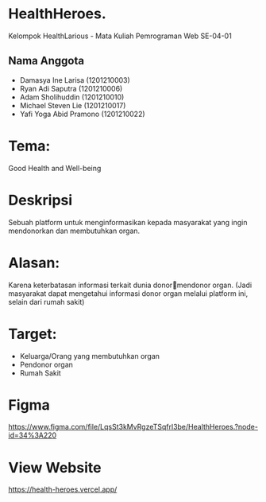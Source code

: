 # HealthHeroes.
Kelompok HealthLarious - Mata Kuliah Pemrograman Web SE-04-01

## Nama Anggota
- Damasya Ine Larisa (1201210003)
- Ryan Adi Saputra (1201210006)
- Adam Sholihuddin (1201210010)
- Michael Steven Lie (1201210017)
- Yafi Yoga Abid Pramono (1201210022)

# Tema:
Good Health and Well-being

# Deskripsi
Sebuah platform untuk menginformasikan kepada
masyarakat yang ingin mendonorkan dan membutuhkan
organ. 

# Alasan:
Karena keterbatasan informasi terkait dunia donormendonor organ. (Jadi masyarakat dapat mengetahui
informasi donor organ melalui platform ini, selain dari
rumah sakit)

# Target:
- Keluarga/Orang yang membutuhkan organ
- Pendonor organ
- Rumah Sakit

# Figma
https://www.figma.com/file/LqsSt3kMvRgzeTSqfrl3be/HealthHeroes.?node-id=34%3A220

# View Website
https://health-heroes.vercel.app/


